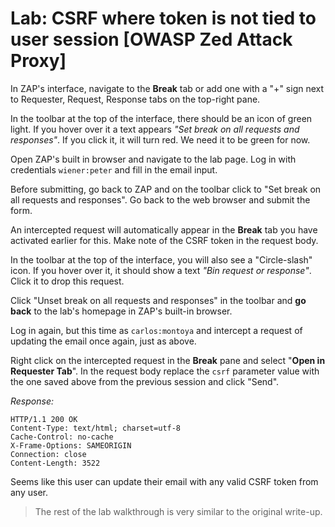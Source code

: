 # Lab: CSRF where token is not tied to user session [OWASP Zed Attack Proxy]

In ZAP's interface, navigate to the __Break__ tab or add one with a "+" sign next to Requester, Request, Response tabs on the top-right pane. 

In the toolbar at the top of the interface, there should be an icon of green light. If you hover over it a text appears _"Set break on all requests and responses"_. If you click it, it will turn red. We need it to be green for now. 

Open ZAP's built in browser and navigate to the lab page. Log in with credentials `wiener:peter` and fill in the email input. 

Before submitting, go back to ZAP and on the toolbar click to "Set break on all requests and responses". Go back to the web browser and submit the form. 

An intercepted request will automatically appear in the __Break__ tab you have activated earlier for this. Make note of the CSRF token in the request body. 

In the toolbar at the top of the interface, you will also see a "Circle-slash" icon. If you hover over it, it should show a text _"Bin request or response"_. Click it to drop this request. 

Click "Unset break on all requests and responses" in the toolbar and __go back__ to the lab's homepage in ZAP's built-in browser. 

Log in again, but this time as `carlos:montoya` and intercept a request of updating the email once again, just as above. 

Right click on the intercepted request in the __Break__ pane and select "__Open in Requester Tab__". In the request body replace the `csrf` parameter value with the one saved above from the previous session and click "Send".

_Response:_

```
HTTP/1.1 200 OK
Content-Type: text/html; charset=utf-8
Cache-Control: no-cache
X-Frame-Options: SAMEORIGIN
Connection: close
Content-Length: 3522
```

Seems like this user can update their email with any valid CSRF token from any user. 

> The rest of the lab walkthrough is very similar to the original write-up. 
